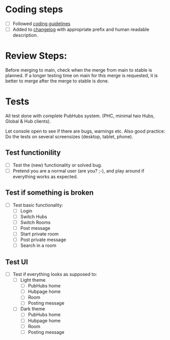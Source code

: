 # Coding steps

- [ ] Followed [coding guidelines](https://gitlab.science.ru.nl/ilab/pubhubs_canonical/-/wikis/Contributing/Code-guidelines)
- [ ] Added to [changelog](https://gitlab.science.ru.nl/ilab/pubhubs_canonical/-/blob/main/CHANGELOG.md) with appropriate prefix and human readable description.

# Review Steps:

Before merging to main, check when the merge from main to stable is planned.
If a longer testing time on main for this merge is requested, it is better to merge after the merge to stable is done.

# Tests

All test done with complete PubHubs system. (PHC, minimal two Hubs, Global & Hub clients).

Let console open to see if there are bugs, warnings etc.
Also good practice: Do the tests on several screensizes (desktop, tablet, phone).

## Test functionility

- [ ] Test the (new) functionality or solved bug.
- [ ] Pretend you are a normal user (are you? ;-), and play around if everything works as expected.

## Test if something is broken

- [ ] Test basic functionality:
  - [ ] Login
  - [ ] Switch Hubs
  - [ ] Switch Rooms
  - [ ] Post message
  - [ ] Start private room
  - [ ] Post private message
  - [ ] Search in a room

## Test UI

- [ ] Test if everything looks as supposed to:
  - [ ] Light theme
    - [ ] PubHubs home
    - [ ] Hubpage home
    - [ ] Room
    - [ ] Posting message
  - [ ] Dark theme
    - [ ] PubHubs home
    - [ ] Hubpage home
    - [ ] Room
    - [ ] Posting message
